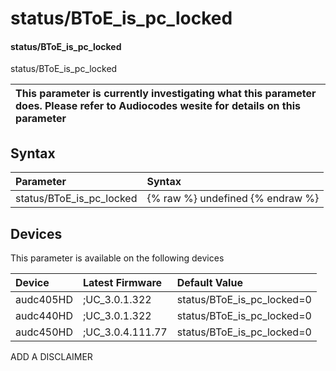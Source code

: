 ﻿---
description: status/BToE_is_pc_locked
search: false
---

# status/BToE_is_pc_locked

#### status/BToE_is_pc_locked

status/BToE_is_pc_locked


| This parameter is currently investigating what this parameter does. Please refer to Audiocodes wesite for details on this parameter | 
| :--- |

## Syntax
| Parameter | Syntax |
| :--- | :--- |
|status/BToE_is_pc_locked | {% raw %} undefined {% endraw %}|

## Devices
This parameter is available on the following devices

| Device | Latest Firmware | Default Value |
|:---|:---|:---|
| audc405HD | ;UC_3.0.1.322 | status/BToE_is_pc_locked=0 
| audc440HD | ;UC_3.0.1.322 | status/BToE_is_pc_locked=0 
| audc450HD | ;UC_3.0.4.111.77 | status/BToE_is_pc_locked=0 

ADD A DISCLAIMER
